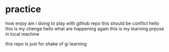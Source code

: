 # practice

how enjoy am i doing to play with github repo
this should be conflict
hello
this is my chenge
 hello what are happening
again this is my learning prpose in local machine


this repo is just for shake of gi learning
